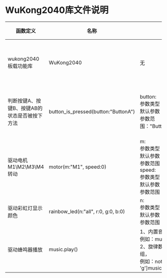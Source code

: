 ﻿---
sidebar_position: 6
sidebar_label: Wukong2040 库文件说明
---

# WuKong2040库文件说明

| 函数定义                                     | 名称                                | 参数                                                         | 返回值                         |
| -------------------------------------------- | ----------------------------------- | ------------------------------------------------------------ | ------------------------------ |
| wukong2040板载功能库                         | WuKong2040                          | 无                                                           | 导入板载功能方法和属性         |
| 判断按键A、按键B、按键AB的状态是否被按下方法 | button_is_pressed(button:"ButtonA") | button:<br />参数类型：str<br />默认参数："ButtonA"<br />参数范围："ButtonA"、\"ButtonB"、\"ButtonAB" | 按下按键返回True,否则返回False |
| 驱动电机M1\M2\M3\M4转动                      | motor(m:"M1", speed:0)              | m:<br />参数类型：str<br />默认参数："M1"<br />参数范围："M1"\"M2"\"M3"\"M4"<br />speed:<br />参数类型：int<br />默认参数：0<br />参数范围：0~100 | 无                             |
| 驱动彩虹灯显示颜色                           | rainbow_led(n:"all", r:0, g:0, b:0) | n:<br />参数类型：str<br />默认参数："all"<br />参数范围："0"\"1"\"all" | 无                             |
| 驱动蜂鸣器播放                               | music.play()                        | 1、内置音乐，调用内置的音乐名，<br />例如：music.DADADADUM<br />2、旋律数组,用户自定义的音乐编码数组，<br />例如：notes = ['c4:1', 'e', 'g']music.play(notes) | 无                             |
